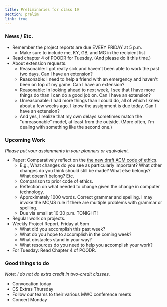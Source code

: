 ```yaml
---
title: Preliminaries for class 19
section: prelim
link: true
---
```

### News / Etc.

* Remember the project reports are due EVERY FRIDAY at 5 p.m.
    * Make sure to include me, KY, GB, and MG in the recipient list
* Read chapter 4 of POODR for Tuesday.  (And please do it this time.)
* About extension requests.
    * Reasonable: I got really sick and haven't been able to work the
      past two days.  Can I have an extension?
    * Reasonable: I need to help a friend with an emergency and haven't
      been on top of my game.  Can I have an extension?
    * Reasonable: In looking ahead to next week, I see that I have more
      things do than I can do a good job on.  Can I have an extension?
    * Unreasonable: I had more things than I could do, all of which I knew
      about a few weeks ago.  I know the assignment is due today.  Can
      I have an extension?
    * And yes, I realize that my own delays sometimes match the "unreasonable"
      model, at least from the outside.  (More often, I'm dealing with 
      something like the second one.)

### Upcoming Work

_Please put your assignments in your planners or equivalent._

* Paper: Comparatively reflect on the [the new draft ACM code of
  ethics](https://ethics.acm.org/2018-code-draft-2/).  
    * E.g., What changes do you see as particularly important?
      What other changes do you think should still be made?  What else
      belongs?  What doesn't belong?  Etc.
    * Comparison to prior code of ethics.
    * Reflection on what needed to change given the change in
      computer technology.
    * Approximately 1000 words.  Correct grammar and spelling.  I may
      invoke the MC/JS rule if there are multiple problems with grammar
      or spelling.
    * Due via email at 10:30 p.m. TONIGHT!
* Regular work on projects.
* Weekly Project Report, Friday at 5pm
    * What did you accomplish this past week?
    * What do you hope to accomplish in the coming week?
    * What obstacles stand in your way?
    * What resources do you need to help you accomplish your work?
* For Tuesday: Read Chapter 4 of POODR.  

### Good things to do

_Note: I do not do extra credit in two-credit classes._

* Convocation today
* CS Extras Thursday
* Follow our teams to their various MWC conference meets
* Concert Monday
